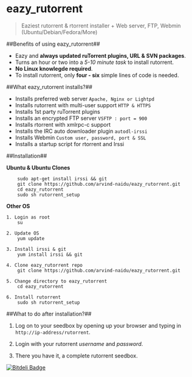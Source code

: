 eazy_rutorrent
==============

>	Eaziest rutorrent & rtorrent installer + Web server, FTP, Webmin (Ubuntu/Debian/Fedora/More)

##Benefits of using eazy_rutorrent##

-	Eazy and **always updated ruTorrent plugins, URL & SVN packages**.
-	Turns an hour or two into a *5-10 minute task* to install rutorrent.
-	**No Linux knowlegde required**.
-	To install rutorrent, only **four - six** simple lines of code is needed. 

##What eazy_rutorrent installs?##

-	Installs preferred web server `Apache, Nginx or Lightpd`
-	Installs rutorrent with multi-user support `HTTP & HTTPS`
-	Installs 1st party ruTorrent plugins 
-	Installs an encrypted FTP server `VSFTP : port = 900`
-	Installs rtorrent with xmlrpc-c support
-	Installs the IRC auto downloader plugin `autodl-irssi`
-	Installs Webmin `Custom user, password, port & SSL`
-	Installs a startup script for rtorrent and Irssi

##Installation##

**Ubuntu & Ubuntu Clones**

		sudo apt-get install irssi && git
		git clone https://github.com/arvind-naidu/eazy_rutorrent.git
		cd eazy_rutorrent
		sudo sh rutorrent_setup

**Other OS**
		
	1. Login as root	
		su

	2. Update OS
		yum update

	3. Install irssi & git
		yum install irssi && git

	4. Clone eazy_rutorrent repo
		git clone https://github.com/arvind-naidu/eazy_rutorrent.git

	5. Change directory to eazy_rutorrent
		cd eazy_rutorrent

	6. Install rutorrent
		sudo sh rutorrent_setup

##What to do after installation?##

1.	Log on to your seedbox by opening up your browser and typing in `http://ip-address/rutorrent`.

2.	Login with your rutorrent *username* and *password*.

3.	There you have it, a complete rutorrent seedbox.
	


[![Bitdeli Badge](https://d2weczhvl823v0.cloudfront.net/arvind-naidu/eazy-rutorrent/trend.png)](https://bitdeli.com/free "Bitdeli Badge")

